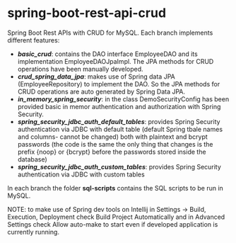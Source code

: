 # spring-boot-rest-api-crud
Spring Boot Rest APIs with CRUD for MySQL. Each branch implements different features:

- ***basic_crud***: contains the DAO interface EmployeeDAO and its implementation EmployeeDAOJpaImpl. The JPA methods for CRUD operations have been manually developed.
- ***crud_spring_data_jpa***: makes use of Spring data JPA (EmployeeRepository) to implement the DAO. So the JPA methods for CRUD operations are auto generated by Spring Data JPA.
- ***in_memory_spring_security***: in the class DemoSecurityConfig has been provided basic in memor authentication and authorization with Spring Security.
- ***spring_security_jdbc_auth_default_tables***: provides Spring Security authentication via JDBC with default table (default Spring tbale names and columns-  cannot be changed) both with plaintext and bcrypt passwords (the code is the same the only thing that changes is the prefix {noop} or {bcrypt} before the passwords stored inside the database)
- ***spring_security_jdbc_auth_custom_tables***: provides Spring Security authentication via JDBC with custom tables

In each branch the folder **sql-scripts** contains the SQL scripts to be run in MySQL.

NOTE: to make use of Spring dev tools on Intellij in Settings -> Build, Execution, Deployment check Build Project Automatically and in Advanced Settings check Allow auto-make to start even if developed application is currently running.
